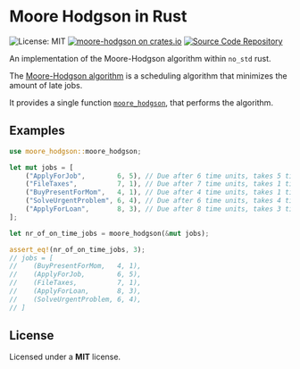 # Moore Hodgson in Rust

![License: MIT](https://img.shields.io/badge/license-MIT-blue) [![moore-hodgson on crates.io](https://img.shields.io/crates/v/moore-hodgson)](https://crates.io/crates/moore-hodgson) [![Source Code Repository](https://img.shields.io/badge/Code-On%20GitHub-blue?logo=GitHub)](https://github.com/coastalwhite/moore-hodgson-rs)

An implementation of the Moore-Hodgson algorithm within `no_std` rust.

The [Moore-Hodgson algorithm][__link0] is a scheduling algorithm that minimizes the amount of late jobs.

It provides a single function [`moore_hodgson`][__link1], that performs the algorithm.


## Examples


```rust
use moore_hodgson::moore_hodgson;

let mut jobs = [
    ("ApplyForJob",        6, 5), // Due after 6 time units, takes 5 time units
    ("FileTaxes",          7, 1), // Due after 7 time units, takes 1 time unit
    ("BuyPresentForMom",   4, 1), // Due after 4 time units, takes 1 time unit
    ("SolveUrgentProblem", 6, 4), // Due after 6 time units, takes 4 time units
    ("ApplyForLoan",       8, 3), // Due after 8 time units, takes 3 time units
];

let nr_of_on_time_jobs = moore_hodgson(&mut jobs);

assert_eq!(nr_of_on_time_jobs, 3);
// jobs = [
//    (BuyPresentForMom,   4, 1),
//    (ApplyForJob,        6, 5),
//    (FileTaxes,          7, 1),
//    (ApplyForLoan,       8, 3),
//    (SolveUrgentProblem, 6, 4),
// ]
```


## License

Licensed under a **MIT** license.


 [__link0]: https://www.bsraya.com/portfolio/moore-hodgson-algorithm/
 [__link1]: https://docs.rs/moore-hodgson/0.1.0/moore_hodgson/?search=moore_hodgson::moore_hodgson
